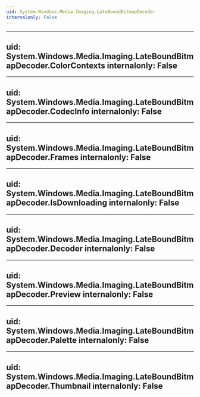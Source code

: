 ```yaml
---
uid: System.Windows.Media.Imaging.LateBoundBitmapDecoder
internalonly: False
---
```


---
uid: System.Windows.Media.Imaging.LateBoundBitmapDecoder.ColorContexts
internalonly: False
---

---
uid: System.Windows.Media.Imaging.LateBoundBitmapDecoder.CodecInfo
internalonly: False
---

---
uid: System.Windows.Media.Imaging.LateBoundBitmapDecoder.Frames
internalonly: False
---

---
uid: System.Windows.Media.Imaging.LateBoundBitmapDecoder.IsDownloading
internalonly: False
---

---
uid: System.Windows.Media.Imaging.LateBoundBitmapDecoder.Decoder
internalonly: False
---

---
uid: System.Windows.Media.Imaging.LateBoundBitmapDecoder.Preview
internalonly: False
---

---
uid: System.Windows.Media.Imaging.LateBoundBitmapDecoder.Palette
internalonly: False
---

---
uid: System.Windows.Media.Imaging.LateBoundBitmapDecoder.Thumbnail
internalonly: False
---
